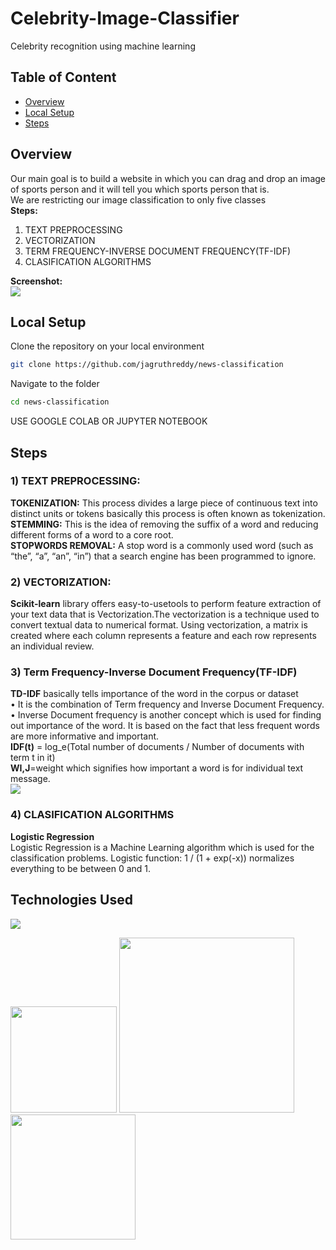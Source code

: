 # Celebrity-Image-Classifier
Celebrity recognition using machine learning

## Table of Content
  * [Overview](#overview)
  * [Local Setup](#local-setup)
  * [Steps](#steps)

## Overview
Our main goal is to build a website in which you can drag and drop an image of sports person and it will tell you which sports person that is.<br />
We are restricting our image classification to only five classes<br/>
**Steps:** <br/>
1) TEXT PREPROCESSING
2) VECTORIZATION
3) TERM FREQUENCY-INVERSE DOCUMENT FREQUENCY(TF-IDF)
4) CLASIFICATION ALGORITHMS <br/>

**Screenshot:**
<br />
[![](https://imgur.com/a/XDR2phY/Dynlly3.png)](https://imgur.com/a/XDR2phY)<br />

## Local Setup
Clone the repository on your local environment <br>

```bash
git clone https://github.com/jagruthreddy/news-classification
```
Navigate to the folder <br>
```bash 
cd news-classification
```
USE GOOGLE COLAB OR JUPYTER NOTEBOOK<br>


## Steps
### 1) TEXT PREPROCESSING:
**TOKENIZATION:** This process divides a large piece of continuous text into distinct units or tokens basically this process is often known as tokenization.<br />
**STEMMING:** This is the idea of removing the suffix of a word and reducing different forms of a word to a core root.<br />
**STOPWORDS REMOVAL:** A stop word is a commonly used word (such as “the”, “a”, “an”, “in”) that a search engine has been programmed to ignore.<br />

### 2) VECTORIZATION:
**Scikit-learn** library offers easy-to-usetools to perform feature extraction of your text data that is Vectorization.The vectorization is a technique used to convert textual data to numerical format. Using vectorization, a matrix is created where each column represents a feature and each row represents an individual review.
### 3) Term Frequency-Inverse Document Frequency(TF-IDF)
**TD-IDF** basically tells importance of the word in the corpus or dataset <br />
• It is the combination of Term frequency and Inverse Document Frequency. <br />
• Inverse Document frequency is another concept which is used for finding out importance of the word. It is based on the fact that less frequent words are more informative and important.<br />
**IDF(t)** = log_e(Total number of documents / Number of documents with term t in it) <br />
**WI,J**=weight which signifies how important a word is for individual text message. <br />
![](https://i.imgur.com/uJMS59V.png)
### 4) CLASIFICATION ALGORITHMS
**Logistic Regression** <br />
Logistic Regression is a Machine Learning algorithm which is used for the classification problems. Logistic function: 1 / (1 + exp(-x)) normalizes everything to be between 0 and 1. 
## Technologies Used
![](https://forthebadge.com/images/badges/made-with-python.svg)

[<img target="_blank" src="https://upload.wikimedia.org/wikipedia/commons/thumb/2/2d/Tensorflow_logo.svg/1915px-Tensorflow_logo.svg.png" width=170>](https://www.tensorflow.org/) [<img target="_blank" src="https://seeklogo.com/images/M/matplotlib-logo-7676870AC0-seeklogo.com.png" width=280>](https://matplotlib.org/) [<img target="_blank" src="https://scikit-learn.org/stable/_static/scikit-learn-logo-small.png" width=200>](https://scikit-learn.org/stable/) 
